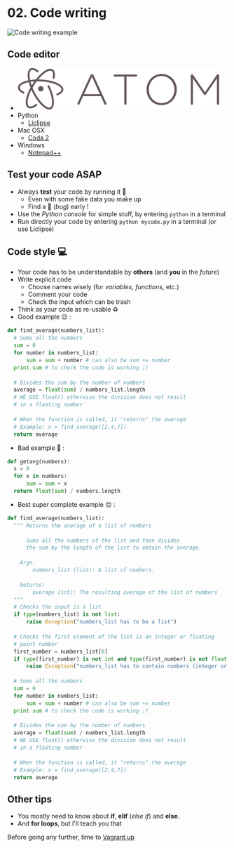 # 02. Code writing

![Code writing example](code_writing)

## Code editor
- [![Atom.io][atom_image]][atom_link]
- Python
  - [Liclipse](liclipse.com/download.html)
- Mac OSX
  - [Coda 2](panic.com/coda/)
- Windows
  - [Notepad++](notepad-plus-plus.org/download/v7.2.2.html)

## Test your code ASAP
- Always **test** your code by running it :running:
  - Even with some fake data you make up
  - Find a :bug: (*bug*) early !
- Use the *Python console* for simple stuff, by entering `python` in a terminal
- Run directly your code by entering `python mycode.py` in a terminal (or use Liclipse)

## Code style :computer:
- Your code has to be understandable by **others** (and **you** in the *future*)
- Write explicit code
  - Choose names wisely (for *variables*, *functions*, etc.)
  - Comment your code
  - Check the input which can be trash
- Think as your code as re-usable :recycle:
- Good example :wink: :
```python
def find_average(numbers_list):
  # Sums all the numbers
  sum = 0
  for number in numbers_list:
      sum = sum + number # can also be sum += number
  print sum # to check the code is working ;)
  
  # Divides the sum by the number of numbers
  average = float(sum) / numbers_list.length
  # WE USE float() otherwise the division does not result 
  # in a floating number
  
  # When the function is called, it "returns" the average
  # Example: x = find_average([2,4,7])
  return average
```
- Bad example :japanese_ogre: :
```python
def getavg(numbers):
  s = 0
  for x in numbers:
      sum = sum + x
  return float(sum) / numbers.length
```
- Best super complete example :relieved: :
```python
def find_average(numbers_list):
  """ Returns the average of a list of numbers
  
      Sums all the numbers of the list and then divides 
      the sum by the length of the list to obtain the average.
      
    Args:
        numbers_list (list): A list of numbers.

    Returns:
        average (int): The resulting average of the list of numbers
  """
  # Checks the input is a list
  if type(numbers_list) is not list:
      raise Exception("numbers_list has to be a list")
  
  # Checks the first element of the list is an integer or floating 
  # point number
  first_number = numbers_list[0]
  if type(first_number) is not int and type(first_number) is not float:
      raise Exception("numbers_list has to contain numbers (integer or floating point)")
  
  # Sums all the numbers
  sum = 0
  for number in numbers_list:
      sum = sum + number # can also be sum += number
  print sum # to check the code is working ;)
  
  # Divides the sum by the number of numbers
  average = float(sum) / numbers_list.length
  # WE USE float() otherwise the division does not result 
  # in a floating number
  
  # When the function is called, it "returns" the average
  # Example: x = find_average([2,4,7])
  return average
```
      
## Other tips
- You mostly need to know about **if**, **elif** (*else if*) and **else**.
- And **for loops**, but I'll teach you that

Before going any further, time to [Vagrant up](github.com/qdm12/My-Computing-course/tree/master/03.%20Vagrant)


[code_writing]: /internals/gif/code_writing.gif "Code writing example"
[atom_link]: atom.io
[atom_image]: /internals/icons/atom.io.png "Atom.io"
